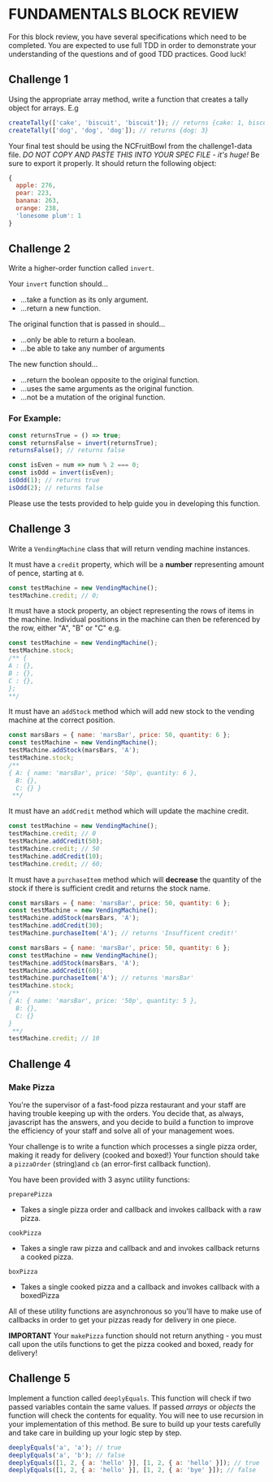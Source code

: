 # FUNDAMENTALS BLOCK REVIEW

For this block review, you have several specifications which need to be completed. You are expected to use full TDD in order to demonstrate your understanding of the questions and of good TDD practices. Good luck!

## Challenge 1

Using the appropriate array method, write a function that creates a tally object for arrays. E.g

```js
createTally(['cake', 'biscuit', 'biscuit']); // returns {cake: 1, biscuit: 2}
createTally(['dog', 'dog', 'dog']); // returns {dog: 3}
```

Your final test should be using the NCFruitBowl from the challenge1-data file. _DO NOT COPY AND PASTE THIS INTO YOUR SPEC FILE - it's huge!_ Be sure to export it properly. It should return the following object:

```js
{
  apple: 276,
  pear: 223,
  banana: 263,
  orange: 238,
  'lonesome plum': 1
}
```

## Challenge 2

Write a higher-order function called `invert`.

Your `invert` function should...
- ...take a function as its only argument.
- ...return a new function.

The original function that is passed in should...
- ...only be able to return a boolean.
- ...be able to take any number of arguments

The new function should... 
- ...return the boolean opposite to the original function.
- ...uses the same arguments as the original function.
- ...not be a mutation of the original function.

### For Example:

```js
const returnsTrue = () => true;
const returnsFalse = invert(returnsTrue);
returnsFalse(); // returns false
```

```js
const isEven = num => num % 2 === 0;
const isOdd = invert(isEven);
isOdd(1); // returns true
isOdd(2); // returns false
```

Please use the tests provided to help guide you in developing this function.

## Challenge 3


Write a `VendingMachine` class that will return vending machine instances.


It must have a `credit` property, which will be a **number** representing amount of pence, starting at `0`.

```js
const testMachine = new VendingMachine();
testMachine.credit; // 0;
```

It must have a stock property, an object representing the rows of items in the machine.  Individual positions in the machine can then be referenced by the row, either "A", "B" or "C" e.g.

```js
const testMachine = new VendingMachine();
testMachine.stock;
/** {
A : {},
B : {},
C : {},
};
**/
```

It must have an `addStock` method which will add new stock to the vending machine at the correct position.

```js
const marsBars = { name: 'marsBar', price: 50, quantity: 6 };
const testMachine = new VendingMachine();
testMachine.addStock(marsBars, 'A');
testMachine.stock;
/**
{ A: { name: 'marsBar', price: '50p', quantity: 6 },
  B: {},
  C: {} }
 **/
```

It must have an `addCredit` method which will update the machine credit.

```js
const testMachine = new VendingMachine();
testMachine.credit; // 0
testMachine.addCredit(50);
testMachine.credit; // 50
testMachine.addCredit(10);
testMachine.credit; // 60;
```

It must have a `purchaseItem` method which will **decrease** the quantity of the stock if there is sufficient credit and returns the stock name.

```js
const marsBars = { name: 'marsBar', price: 50, quantity: 6 };
const testMachine = new VendingMachine();
testMachine.addStock(marsBars, 'A');
testMachine.addCredit(30);
testMachine.purchaseItem('A'); // returns 'Insufficent credit!'
```

```js
const marsBars = { name: 'marsBar', price: 50, quantity: 6 };
const testMachine = new VendingMachine();
testMachine.addStock(marsBars, 'A');
testMachine.addCredit(60);
testMachine.purchaseItem('A'); // returns 'marsBar'
testMachine.stock;
/**
{ A: { name: 'marsBar', price: '50p', quantity: 5 },
  B: {},
  C: {}
}
 **/
testMachine.credit; // 10
```

## Challenge 4

### Make Pizza

You're the supervisor of a fast-food pizza restaurant and your staff are having trouble keeping up with the orders. You decide that, as always, javascript has the answers, and you decide to build a function to improve the efficiency of your staff and solve all of your management woes.

Your challenge is to write a function which processes a single pizza order, making it ready for delivery (cooked and boxed!)  Your function should take a `pizzaOrder` (string)and `cb` (an error-first callback function).  

You have been provided with 3 async utility functions:

`preparePizza` 
- Takes a single pizza order and callback and invokes callback with a raw pizza.

`cookPizza` 
- Takes a single raw pizza and callback and and invokes callback returns a cooked pizza.

`boxPizza` 
- Takes a single cooked pizza and a callback and invokes callback with a boxedPizza

All of these utility functions are asynchronous so you'll have to make use of callbacks in order to get your pizzas ready for delivery in one piece.

**IMPORTANT** Your `makePizza` function should not return anything - you must call upon the utils functions to get the pizza cooked and boxed, ready for delivery!


## Challenge 5

Implement a function called `deeplyEquals`. This function will check if two passed variables contain the same values. If passed *arrays* or *objects* the function will check the contents for equality.
You will nee to use recursion in your implementation of this method.
Be sure to build up your tests carefully and take care in building up your logic step by step.

```js
deeplyEquals('a', 'a'); // true
deeplyEquals('a', 'b'); // false
deeplyEquals([1, 2, { a: 'hello' }], [1, 2, { a: 'hello' }]); // true
deeplyEquals([1, 2, { a: 'hello' }], [1, 2, { a: 'bye' }]); // false
```
